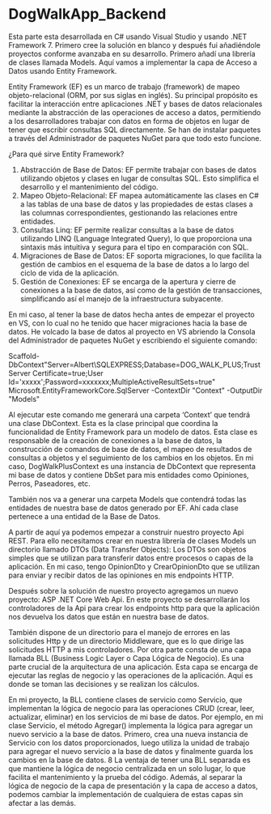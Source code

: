 # DogWalkApp_Backend

Esta parte esta desarrollada en C# usando Visual Studio y usando .NET Framework 7. Primero cree la solución en blanco y después fui añadiéndole proyectos conforme avanzaba en su desarrollo.
Primero añadí una librería de clases llamada Models. Aquí vamos a implementar la capa de Acceso a Datos usando Entity Framework.

Entity Framework (EF) es un marco de trabajo (framework) de mapeo objeto-relacional (ORM, por sus siglas en inglés). Su principal propósito es facilitar la interacción entre aplicaciones .NET y bases de datos relacionales mediante la abstracción de las operaciones de acceso a datos, permitiendo a los desarrolladores trabajar con datos en forma de objetos en lugar de tener que escribir consultas SQL directamente. Se han de instalar paquetes a través del Administrador de paquetes NuGet para que todo esto funcione.

¿Para qué sirve Entity Framework?
1. Abstracción de Base de Datos: EF permite trabajar con bases de datos utilizando objetos y clases en lugar de consultas SQL. Esto simplifica el desarrollo y el mantenimiento del código.
2. Mapeo Objeto-Relacional: EF mapea automáticamente las clases en C# a las tablas de una base de datos y las propiedades de estas clases a las columnas correspondientes, gestionando las relaciones entre entidades.
3. Consultas Linq: EF permite realizar consultas a la base de datos utilizando LINQ (Language Integrated Query), lo que proporciona una sintaxis más intuitiva y segura para el tipo en comparación con SQL.
4. Migraciones de Base de Datos: EF soporta migraciones, lo que facilita la gestión de cambios en el esquema de la base de datos a lo largo del ciclo de vida de la aplicación.
5. Gestión de Conexiones: EF se encarga de la apertura y cierre de conexiones a la base de datos, así como de la gestión de transacciones, simplificando así el manejo de la infraestructura subyacente.
   
En mi caso, al tener la base de datos hecha antes de empezar el proyecto en VS, con lo cual no he tenido que hacer migraciones hacia la base de datos. He volcado la base de datos al proyecto en VS abriendo la Consola del Administrador de paquetes NuGet y escribiendo el siguiente comando:

Scaffold-DbContext"Server=Albert\SQLEXPRESS;Database=DOG_WALK_PLUS;Trust Server Certificate=true;User Id='xxxxx';Password=xxxxxxx;MultipleActiveResultSets=true" Microsoft.EntityFrameworkCore.SqlServer -ContextDir "Context" -OutputDir "Models"

Al ejecutar este comando me generará una carpeta ‘Context’ que tendrá una clase DbContext. Esta es la clase principal que coordina la funcionalidad de Entity Framework para un modelo de datos. Esta clase es responsable de la creación de conexiones a la base de datos, la construcción de comandos de base de datos, el mapeo de resultados de consultas a objetos y el seguimiento de los cambios en los objetos. En mi caso, DogWalkPlusContext es una instancia de DbContext que representa mi base de datos y contiene DbSet para mis entidades como Opiniones, Perros, Paseadores, etc.

También nos va a generar una carpeta Models que contendrá todas las entidades de nuestra base de datos generado por EF. Ahí cada clase pertenece a una entidad de la Base de Datos.

A partir de aquí ya podemos empezar a construir nuestro proyecto Api REST. Para ello necesitamos crear en nuestra librería de clases Models un directorio llamado DTOs (Data Transfer Objects): Los DTOs son objetos simples que se utilizan para transferir datos entre procesos o capas de la aplicación. En mi caso, tengo OpinionDto y CrearOpinionDto que se utilizan para enviar y recibir datos de las opiniones en mis endpoints HTTP.

Después sobre la solución de nuestro proyecto agregamos un nuevo proyecto: ASP .NET Core Web Api. En este proyecto se desarrollarán los controladores de la Api para crear los endpoints http para que la aplicación nos devuelva los datos que están en nuestra base de datos.

También dispone de un directorio para el manejo de errores en las solicitudes Http y de un directorio Middleware, que es lo que dirige las solicitudes HTTP a mis controladores.
Por otra parte consta de una capa llamada BLL (Business Logic Layer o Capa Lógica de Negocio). Es una parte crucial de la arquitectura de una aplicación. Esta capa se encarga de ejecutar las reglas de negocio y las operaciones de la aplicación. Aquí es donde se toman las decisiones y se realizan los cálculos.

En mi proyecto, la BLL contiene clases de servicio como Servicio, que implementan la lógica de negocio para las operaciones CRUD (crear, leer, actualizar, eliminar) en los servicios de mi base de datos.
Por ejemplo, en mi clase Servicio, el método Agregar() implementa la lógica para agregar un nuevo servicio a la base de datos. Primero, crea una nueva instancia de Servicio con los datos proporcionados, luego utiliza la unidad de trabajo para agregar el nuevo servicio a la base de datos y finalmente guarda los cambios en la base de datos.
8
La ventaja de tener una BLL separada es que mantiene la lógica de negocio centralizada en un solo lugar, lo que facilita el mantenimiento y la prueba del código. Además, al separar la lógica de negocio de la capa de presentación y la capa de acceso a datos, podemos cambiar la implementación de cualquiera de estas capas sin afectar a las demás.
